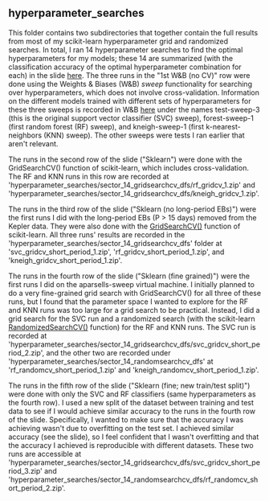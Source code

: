 ## hyperparameter_searches

This folder contains two subdirectories that together contain the full results from most of my scikit-learn hyperparameter grid and randomized searches. In total, I ran 14 hyperparameter searches to find the optimal hyperparameters for my models; these 14 are summarized (with the classification accuracy of the optimal hyperparameter combination for each) in the slide [here](https://docs.google.com/presentation/d/1-4lD1JnZ_y5GpXJUkj3m67tK97MZ3NX92SAqbPB1eN4/edit?usp=sharing). The three runs in the "1st W&B (no CV)" row were done using the Weights & Biases (W&B) _sweep_ functionality for searching over hyperparameters, which does not involve cross-validation. Information on the different models trained with different sets of hyperparameters for these three sweeps is recorded in W&B [here](https://wandb.ai/parsellsx/tess/sweeps) under the names test-sweep-3 (this is the original support vector classifier (SVC) sweep), forest-sweep-1 (first random forest (RF) sweep), and kneigh-sweep-1 (first k-nearest-neighbors (KNN) sweep). The other sweeps were tests I ran earlier that aren't relevant. 

The runs in the second row of the slide ("Sklearn") were done with the GridSearchCV() function of scikit-learn, which includes cross-validation. The RF and KNN runs in this row are recorded at 'hyperparameter_searches/sector_14_gridsearchcv_dfs/rf_gridcv_1.zip' and 'hyperparameter_searches/sector_14_gridsearchcv_dfs/kneigh_gridcv_1.zip'. 

The runs in the third row of the slide ("Sklearn (no long-period EBs)") were the first runs I did with the long-period EBs (P > 15 days) removed from the Kepler data. They were also done with the [GridSearchCV()](https://scikit-learn.org/stable/modules/generated/sklearn.model_selection.GridSearchCV.html) function of scikit-learn. All three runs' results are recorded in the 'hyperparameter_searches/sector_14_gridsearchcv_dfs' folder at 'svc_gridcv_short_period_1.zip', 'rf_gridcv_short_period_1.zip', and 'kneigh_gridcv_short_period_1.zip'. 

The runs in the fourth row of the slide ("Sklearn (fine grained)") were the first runs I did on the aparsells-sweep virtual machine. I initially planned to do a very fine-grained grid search with GridSearchCV() for all three of these runs, but I found that the parameter space I wanted to explore for the RF and KNN runs was too large for a grid search to be practical. Instead, I did a grid search for the SVC run and a randomized search (with the scikit-learn [RandomizedSearchCV()](https://scikit-learn.org/stable/modules/generated/sklearn.model_selection.RandomizedSearchCV.html?highlight=randomizedsearchcv#sklearn.model_selection.RandomizedSearchCV) function) for the RF and KNN runs. The SVC run is recorded at 'hyperparameter_searches/sector_14_gridsearchcv_dfs/svc_gridcv_short_period_2.zip', and the other two are recorded under 'hyperparameter_searches/sector_14_randomsearchcv_dfs' at 'rf_randomcv_short_period_1.zip' and 'kneigh_randomcv_short_period_1.zip'. 

The runs in the fifth row of the slide ("Sklearn (fine; new train/test split)") were done with only the SVC and RF classifiers (same hyperparameters as the fourth row). I used a new split of the dataset between training and test data to see if I would achieve similar accuracy to the runs in the fourth row of the slide. Specifically, I wanted to make sure that the accuracy I was achieving wasn't due to overfitting on the test set. I achieved similar accuracy (see the slide), so I feel confident that I wasn't overfitting and that the accuracy I achieved is reproducible with different datasets. These two runs are accessible at 'hyperparameter_searches/sector_14_gridsearchcv_dfs/svc_gridcv_short_period_3.zip' and 'hyperparameter_searches/sector_14_randomsearchcv_dfs/rf_randomcv_short_period_2.zip'. 
